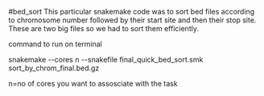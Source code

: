 #bed_sort
This particular snakemake code was to sort bed files according to chromosome number followed by their start site and then their stop site. These are two big files so we had to sort them efficiently. 


command to run on terminal 

snakemake --cores n --snakefile final_quick_bed_sort.smk sort_by_chrom_final.bed.gz

n=no of cores you want to assosciate with the task
